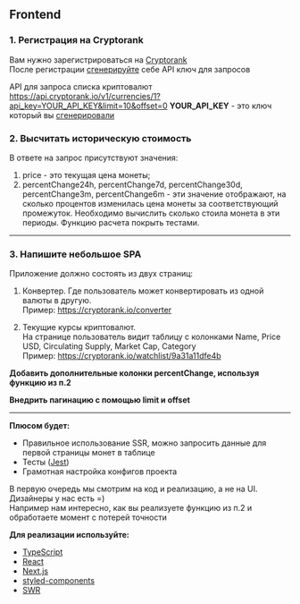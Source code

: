 ## Frontend

### 1. Регистрация на Cryptorank
Вам нужно зарегистрироваться на [Cryptorank](https://cryptorank.io/)  
После регистрации [сгенерируйте](https://cryptorank.io/public-api/keys) себе API ключ для запросов

API для запроса списка криптовалют  
https://api.cryptorank.io/v1/currencies/1?api_key=YOUR_API_KEY&limit=10&offset=0
**YOUR_API_KEY** - это ключ который вы [сгенерировали](https://cryptorank.io/profile/api)

### 2. Высчитать историческую стоимость

В ответе на запрос присутствуют значения: 
1) price - это текущая цена монеты;
2) percentChange24h, percentChange7d, percentChange30d, percentChange3m, percentChange6m - эти значение отображают, на сколько процентов изменилась цена монеты за соответствующий промежуток.
Необходимо вычислить сколько стоила монета в эти периоды. 
Функцию расчета покрыть тестами.

---

### 3. Напишите небольшое SPA
Приложение должно состоять из двух страниц:

1. Конвертер. Где пользователь может конвертировать из одной валюты в другую.  
Пример: https://cryptorank.io/converter

3. Текущие курсы криптовалют.  
На странице пользователь видит таблицу с колонками Name, Price USD, Circulating Supply, Market Cap, Category   
Пример: https://cryptorank.io/watchlist/9a31a11dfe4b

**Добавить дополнительные колонки percentChange, используя функцию из п.2**

**Внедрить пагинацию с помощью limit и offset**

---

**Плюсом будет:**
* Правильное использование SSR, можно запросить данные для первой страницы монет в таблице
* Тесты ([Jest](https://jestjs.io/ru/))
* Грамотная настройка конфигов проекта

В первую очередь мы смотрим на код и реализацию, а не на UI. Дизайнеры у нас есть =)    
Например нам интересно, как вы реализуете функцию из п.2 и обработаете момент с потерей точности    

**Для реализации используйте:**
* [TypeScript](https://www.typescriptlang.org/)
* [React](https://ru.reactjs.org/)
* [Next.js](https://nextjs.org/)
* [styled-components](https://styled-components.com/)
* [SWR](https://swr.vercel.app/)
